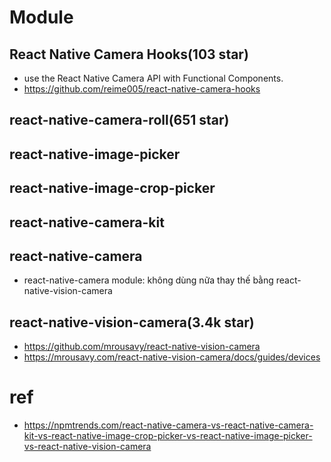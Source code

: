 # Module

## React Native Camera Hooks(103 star)
+ use the React Native Camera API with Functional Components.
+ https://github.com/reime005/react-native-camera-hooks

## react-native-camera-roll(651 star)

## react-native-image-picker

## react-native-image-crop-picker

## react-native-camera-kit

## react-native-camera
+ react-native-camera module: không dùng nữa thay thế bằng react-native-vision-camera
## react-native-vision-camera(3.4k star)
+ https://github.com/mrousavy/react-native-vision-camera
+ https://mrousavy.com/react-native-vision-camera/docs/guides/devices

# ref
+ https://npmtrends.com/react-native-camera-vs-react-native-camera-kit-vs-react-native-image-crop-picker-vs-react-native-image-picker-vs-react-native-vision-camera
